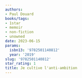 ```yaml
---
authors:
- Paul Douard
books/tags:
- 1star
- memoir
- non-fiction
- unowned
date: 2023-06-15
params:
  isbn13: '9782501140812'
  year: '2019'
slug: '9782501140812'
star_rating: 1
title: Je cultive l'anti-ambition
---
```


<!--more-->